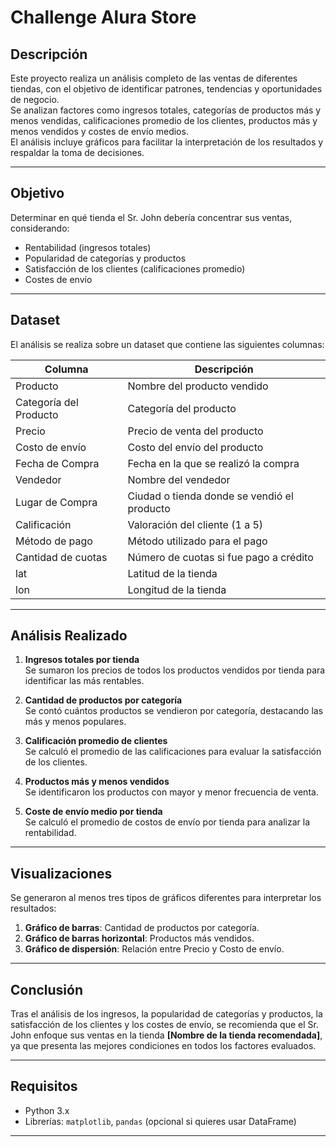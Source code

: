 # Challenge Alura Store

## Descripción
Este proyecto realiza un análisis completo de las ventas de diferentes tiendas, con el objetivo de identificar patrones, tendencias y oportunidades de negocio.  
Se analizan factores como ingresos totales, categorías de productos más y menos vendidas, calificaciones promedio de los clientes, productos más y menos vendidos y costes de envío medios.  
El análisis incluye gráficos para facilitar la interpretación de los resultados y respaldar la toma de decisiones.

---

## Objetivo
Determinar en qué tienda el Sr. John debería concentrar sus ventas, considerando:  
- Rentabilidad (ingresos totales)  
- Popularidad de categorías y productos  
- Satisfacción de los clientes (calificaciones promedio)  
- Costes de envío  

---

## Dataset
El análisis se realiza sobre un dataset que contiene las siguientes columnas:

| Columna                 | Descripción                                |
|--------------------------|--------------------------------------------|
| Producto                 | Nombre del producto vendido                |
| Categoría del Producto   | Categoría del producto                      |
| Precio                   | Precio de venta del producto                |
| Costo de envío           | Costo del envío del producto                |
| Fecha de Compra          | Fecha en la que se realizó la compra       |
| Vendedor                 | Nombre del vendedor                         |
| Lugar de Compra          | Ciudad o tienda donde se vendió el producto|
| Calificación             | Valoración del cliente (1 a 5)             |
| Método de pago           | Método utilizado para el pago               |
| Cantidad de cuotas       | Número de cuotas si fue pago a crédito     |
| lat                      | Latitud de la tienda                        |
| lon                      | Longitud de la tienda                       |

---

## Análisis Realizado
1. **Ingresos totales por tienda**  
   Se sumaron los precios de todos los productos vendidos por tienda para identificar las más rentables.

2. **Cantidad de productos por categoría**  
   Se contó cuántos productos se vendieron por categoría, destacando las más y menos populares.

3. **Calificación promedio de clientes**  
   Se calculó el promedio de las calificaciones para evaluar la satisfacción de los clientes.

4. **Productos más y menos vendidos**  
   Se identificaron los productos con mayor y menor frecuencia de venta.

5. **Coste de envío medio por tienda**  
   Se calculó el promedio de costos de envío por tienda para analizar la rentabilidad.

---

## Visualizaciones
Se generaron al menos tres tipos de gráficos diferentes para interpretar los resultados:  

1. **Gráfico de barras**: Cantidad de productos por categoría.  
2. **Gráfico de barras horizontal**: Productos más vendidos.  
3. **Gráfico de dispersión**: Relación entre Precio y Costo de envío.

---

## Conclusión
Tras el análisis de los ingresos, la popularidad de categorías y productos, la satisfacción de los clientes y los costes de envío, se recomienda que el Sr. John enfoque sus ventas en la tienda **[Nombre de la tienda recomendada]**, ya que presenta las mejores condiciones en todos los factores evaluados.

---

## Requisitos
- Python 3.x  
- Librerías: `matplotlib`, `pandas` (opcional si quieres usar DataFrame)  

---


